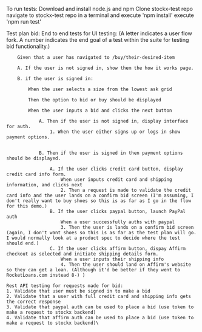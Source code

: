 To run tests:
    Download and install node.js and npm
    Clone stockx-test repo
    navigate to stockx-test repo in a terminal and execute 'npm install'
    execute 'npm run test'

Test plan bid:
    End to end tests for UI testing:
    (A letter indicates a user flow fork. A number indicates the end goal of a test within the suite for testing bid functionality.)

        Given that a user has navigated to /buy/their-desired-item

        A. If the user is not signed in, show them the how it works page.

        B. if the user is signed in:

            When the user selects a size from the lowest ask grid

            Then the option to bid or buy should be displayed

            When the user inputs a bid and clicks the next button

                A. Then if the user is not signed in, display interface for auth.
                    1. When the user either signs up or logs in show payment options.


                B. Then if the user is signed in then payment options should be displayed.

                    A. If the user clicks credit card button, display credit card info form. 
                        When user inputs credit card and shipping information, and clicks next
                        2. Then a request is made to validate the credit card info and the user lands on a confirm bid screen (I'm assuming, I don't really want to buy shoes so this is as far as I go in the flow for this demo.)
                    B. If the user clicks paypal button, launch PayPal auth
                        When a user successfully auths with paypal
                        3. Then the user is lands on a confirm bid screen (again, I don't want shoes so this is as far as the test plan will go. I would normally look at a product spec to decide where the test should end.)
                    C. If the user clicks affirm button, dispay Affirm checkout as selected and initiate shipping details form.
                        When a user inputs their shipping info
                        4. Then the user should land on Affirm's website so they can get a loan. (Although it'd be better if they went to RocketLoans.com instead 8-) )

    Rest API testing for requests made for bid:
    1. Validate that user must be signed in to make a bid
    2. Validate that a user with full credit card and shipping info gets the correct response
    3. Validate that paypal auth can be used to place a bid (use token to make a request to stockx backend)
    4. Validate that affirm auth can be used to place a bid (use token to make a request to stockx backend)\
